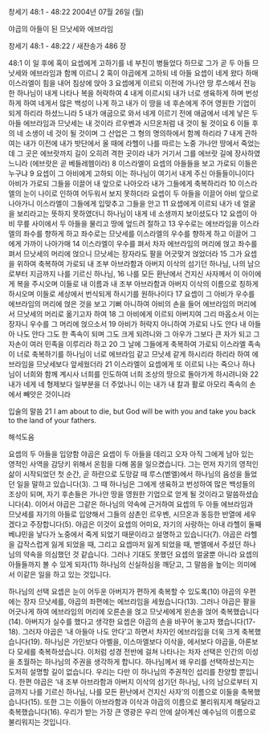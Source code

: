 창세기 48:1 - 48:22 
2004년 07월 26일 (월)

야곱의 아들이 된 므낫세와 에브라임



창세기 48:1 - 48:22 / 새찬송가 486 장


48:1 이 일 후에 혹이 요셉에게 고하기를 네 부친이 병들었다 하므로 그가 곧 두 아들 므낫세와 에브라임과 함께 이르니 2 혹이 야곱에게 고하되 네 아들 요셉이 네게 왔다 하매 이스라엘이 힘을 내어 침상에 앉아 3 요셉에게 이르되 이전에 가나안 땅 루스에서 전능한 하나님이 내게 나타나 복을 허락하여 4 내게 이르시되 내가 너로 생육하게 하며 번성하게 하여 네게서 많은 백성이 나게 하고 내가 이 땅을 네 후손에게 주어 영원한 기업이 되게 하리라 하셨느니라 5 내가 애굽으로 와서 네게 이르기 전에 애굽에서 네게 낳은 두 아들 에브라임과 므낫세는 내 것이라 르우벤과 시므온처럼 내 것이 될 것이요 6 이들 후의 네 소생이 네 것이 될 것이며 그 산업은 그 형의 명의하에서 함께 하리라 7 내게 관하여는 내가 이전에 내가 밧단에서 올 때에 라헬이 나를 따르는 노중 가나안 땅에서 죽었는데 그 곳은 에브랏까지 길이 오히려 격한 곳이라 내가 거기서 그를 에브랏 길에 장사하였느니라 (에브랏은 곧 베들레헴이라) 8 이스라엘이 요셉의 아들들을 보고 가로되 이들은 누구냐 9 요셉이 그 아비에게 고하되 이는 하나님이 여기서 내게 주신 아들들이니이다 아비가 가로되 그들을 이끌어 내 앞으로 나아오라 내가 그들에게 축복하리라 10 이스라엘의 눈이 나이로 인하여 어두워서 보지 못하더라 요셉이 두 아들을 이끌어 아비 앞으로 나아가니 이스라엘이 그들에게 입맞추고 그들을 안고 11 요셉에게 이르되 내가 네 얼굴을 보리라고는 뜻하지 못하였더니 하나님이 내게 네 소생까지 보이셨도다 12 요셉이 아비 무릎 사이에서 두 아들을 물리고 땅에 엎드려 절하고 13 우수로는 에브라임을 이스라엘의 좌수를 향하게 하고 좌수로는 므낫세를 이스라엘의 우수를 향하게 하고 이끌어 그에게 가까이 나아가매 14 이스라엘이 우수를 펴서 차자 에브라임의 머리에 얹고 좌수를 펴서 므낫세의 머리에 얹으니 므낫세는 장자라도 팔을 어긋맞겨 얹었더라 15 그가 요셉을 위하여 축복하여 가로되 내 조부 아브라함과 아버지 이삭의 섬기던 하나님, 나의 남으로부터 지금까지 나를 기르신 하나님,  16 나를 모든 환난에서 건지신 사자께서 이 아이에게 복을 주시오며 이들로 내 이름과 내 조부 아브라함과 아버지 이삭의 이름으로 칭하게 하시오며 이들로 세상에서 번식되게 하시기를 원하나이다 17 요셉이 그 아비가 우수를 에브라임의 머리에 얹은 것을 보고 기뻐 아니하여 아비의 손을 들어 에브라임의 머리에서 므낫세의 머리로 옮기고자 하여 18 그 아비에게 이르되 아버지여 그리 마옵소서 이는 장자니 우수를 그 머리에 얹으소서 19 아비가 허락지 아니하여 가로되 나도 안다 내 아들아 나도 안다 그도 한 족속이 되며 그도 크게 되려니와 그 아우가 그보다 큰 자가 되고 그 자손이 여러 민족을 이루리라 하고 20 그 날에 그들에게 축복하여 가로되 이스라엘 족속이 너로 축복하기를 하나님이 너로 에브라임 같고 므낫세 같게 하시리라 하리라 하여 에브라임을 므낫세보다 앞세웠더라 21 이스라엘이 요셉에게 또 이르되 나는 죽으나 하나님이 너희와 함께 계시사 너희를 인도하여 너희 조상의 땅으로 돌아가게 하시려니와 22 내가 네게 네 형제보다 일부분을 더 주었나니 이는 내가 내 칼과 활로 아모리 족속의 손에서 빼앗은 것이니라 

입술의 말씀 
21 I am about to die, but God will be with you and take you back to the land of your fathers.

해석도움





요셉의 두 아들을 입양함 
야곱은 요셉이 두 아들을 데리고 오자 아직 그에게 남아 있는 영적인 사역을 감당키 위해서 온힘을 다해 몸을 일으켰습니다. 그는 먼저 자기의 영적인 삶이 시작되었던 첫 순간, 곧 하란으로 도망갈 때 루스(벧엘)에서 하나님의 음성을 들었던 일을 말하고 있습니다(3). 그 때 하나님은 그에게 생육하고 번성하여 많은 백성들의 조상이 되며, 자기 후손들은 가나안 땅을 영원한 기업으로 얻게 될 것이라고 말씀하셨습니다(4). 이어서 야곱은 그같은 하나님의 약속에 근거하여 요셉의 두 아들 에브라임과 므낫세를 자기의 아들로 입양해서 그들의 삼촌인 르우벤, 시므온과 동등한 반열에 세우겠다고 주장합니다(5). 야곱은 이것이 요셉의 어미요, 자기의 사랑하는 아내 라헬이 둘째 베냐민을 낳다가 노중에서 죽게 되었기 때문이라고 설명하고 있습니다(7). 야곱은 라헬을 갑작스럽게 잃게 되었을 때, 그리고 요셉마저 잃게 되었을 때, 벧엘에서 주셨던 하나님의 약속을 의심했던 것 같습니다. 그러나 기대도 못했던 요셉의 얼굴뿐 아니라 요셉의 아들들까지 볼 수 있게 되자(11) 하나님의 신실하심을 깨닫고, 그 말씀을 높이는 의미에서 이같은 일을 하고 있는 것입니다. 

하나님의 선택 
요셉은 눈이 어두운 아버지가 편하게 축복할 수 있도록(10) 야곱의 우편에는 장자 므낫세를, 야곱의 좌편에는 에브라임을 세웠습니다(13). 그러나 야곱은 팔을 어긋나게 하여 에브라임의 머리에 오른손을 얹고 므낫세에게 왼손을 얹어 축복했습니다(14). 아버지가 실수를 했다고 생각한 요셉은 야곱의 손을 바꾸어 놓고자 했습니다(17-18). 그러자 야곱은 ‘내 아들아 나도 안다’고 하면서 차자인 에브라임을 더욱 크게 축복했습니다(19). 하나님은 가인보다 아벨을, 이스마엘보다 이삭을, 에서보다 야곱을, 아론보다 모세를 축복하셨습니다. 이처럼 성경 전반에 걸쳐 나타나는 차자 선택은 인간의 이성을 초월하는 하나님의 주권을 생각하게 합니다. 하나님께서 왜 우리를 선택하셨는지는 도저히 설명할 길이 없습니다. 우리는 다만 이 하나님의 주권적인 섭리를 찬양할 뿐입니다. 한편 야곱은 ‘내 조부 아브라함과 아버지 이삭의 섬기던 하나님, 나의 남으로부터 지금까지 나를 기르신 하나님, 나를 모든 환난에서 건지신 사자’의 이름으로 이들을 축복했습니다(15). 또한 그는 이들이 아브라함과 이삭과 야곱의 이름으로 불리워지게 해달라고 축복했습니다(16). 우리가 받는 가장 큰 영광은 우리 안에 살아계신 예수님의 이름으로 불리워지는 것입니다.